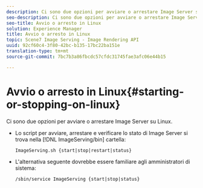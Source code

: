 ```yaml
---
description: Ci sono due opzioni per avviare o arrestare Image Server su Linux.
seo-description: Ci sono due opzioni per avviare o arrestare Image Server su Linux.
seo-title: Avvio o arresto in Linux
solution: Experience Manager
title: Avvio o arresto in Linux
topic: Scene7 Image Serving - Image Rendering API
uuid: 92cf60c4-3f80-42bc-b135-17bc22ba151e
translation-type: tm+mt
source-git-commit: 7bc7b3a86fbcdc57cfdc31745fae3afc06e44b15

---
```



# Avvio o arresto in Linux{#starting-or-stopping-on-linux}

Ci sono due opzioni per avviare o arrestare Image Server su Linux.

* Lo script per avviare, arrestare e verificare lo stato di Image Server si trova nella [!DNL ImageServing/bin] cartella:

   `ImageServing.sh {start|stop|restart|status}`
* L&#39;alternativa seguente dovrebbe essere familiare agli amministratori di sistema:

   `/sbin/service ImageServing {start|stop|status}`
